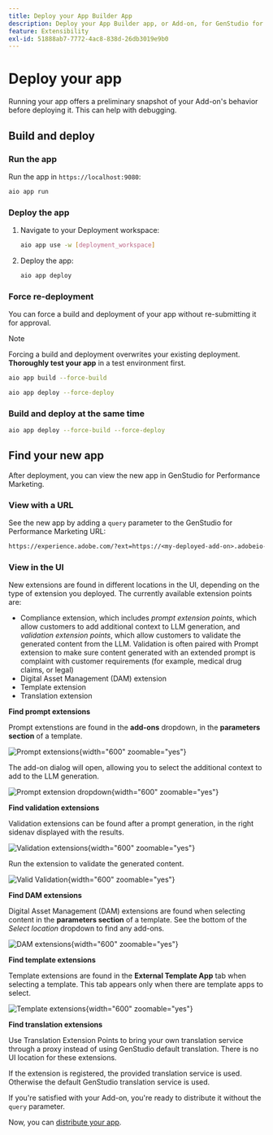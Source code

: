 ```yaml
---
title: Deploy your App Builder App
description: Deploy your App Builder app, or Add-on, for GenStudio for Performance Marketing.
feature: Extensibility
exl-id: 51888ab7-7772-4ac8-838d-26db3019e9b0
---
```

# Deploy your app

Running your app offers a preliminary snapshot of your Add-on's behavior before deploying it. This can help with debugging. 

## Build and deploy

### Run the app

Run the app in `https://localhost:9080`:

```bash
aio app run
```

### Deploy the app

1. Navigate to your Deployment workspace:

   ```bash
   aio app use -w [deployment_workspace]
   ```

2. Deploy the app:

   ```bash
   aio app deploy
   ```

### Force re-deployment

You can force a build and deployment of your app without re-submitting it for approval.

>[!NOTE]
>
>Forcing a build and deployment overwrites your existing deployment. **Thoroughly test your app** in a test environment first.

   ```bash
   aio app build --force-build
   ```

   ```bash
   aio app deploy --force-deploy
   ```

### Build and deploy at the same time

   ```bash
   aio app deploy --force-build --force-deploy
   ```

## Find your new app

After deployment, you can view the new app in GenStudio for Performance Marketing.

### View with a URL

See the new app by adding a `query` parameter to the GenStudio for Performance Marketing URL:

```txt
https://experience.adobe.com/?ext=https://<my-deployed-add-on>.adobeio-static.net/index.html#/@<ims-org>/genstudio/create
```

### View in the UI

New extensions are found in different locations in the UI, depending on the type of extension you deployed. The currently available extension points are:

* Compliance extension, which includes *prompt extension points*, which allow customers to add additional context to LLM generation, and *validation extension points*, which allow customers to validate the generated content from the LLM. Validation is often paired with Prompt extension to make sure content generated with an extended prompt is complaint with customer requirements (for example, medical drug claims, or legal)
* Digital Asset Management (DAM) extension
* Template extension
* Translation extension

**Find prompt extensions**

Prompt extenstions are found in the **add-ons** dropdown, in the **parameters section** of a template.

![Prompt extensions](./select-prompt-ext.png){width="600" zoomable="yes"}

The add-on dialog will open, allowing you to select the additional context to add to the LLM generation.

![Prompt extension dropdown](./select-prompt-dropdown.png){width="600" zoomable="yes"}

**Find validation extensions**

Validation extensions can be found after a prompt generation, in the right sidenav displayed with the results.

![Validation extensions](./validation-ext.png){width="600" zoomable="yes"}

Run the extension to validate the generated content.

![Valid Validation](./validation-valid.png){width="600" zoomable="yes"}

**Find DAM extensions**

Digital Asset Management (DAM) extensions are found when selecting content in the **parameters section** of a template. See the bottom of the *Select location* dropdown to find any add-ons.

![DAM extensions](./dam-ext.png){width="600" zoomable="yes"}

**Find template extensions**

Template extensions are found in the **External Template App** tab when selecting a template. This tab appears only when there are template apps to select.

![Template extensions](./template-ext.png){width="600" zoomable="yes"}


**Find translation extensions**

Use Translation Extension Points to bring your own translation service through a proxy instead of using GenStudio default translation.
There is no UI location for these extensions. 

If the extension is registered, the provided translation service is used. Otherwise the default GenStudio translation service is used.



If you're satisfied with your Add-on, you're ready to distribute it without the `query` parameter.

Now, you can [distribute your app](distribute-app.md).
